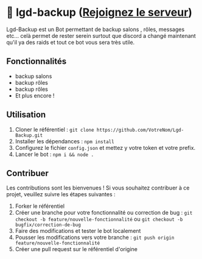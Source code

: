 # 💾 lgd-backup ([Rejoignez le serveur](https://discord.gg/K5pxTKXCmC))

Lgd-Backup est un Bot permettant de backup salons , rôles, messages etc...
celà permet de rester serein surtout que discord a changé maintenant qu'il ya des raids et tout ce bot vous sera très utile.

## Fonctionnalités

- backup salons
- backup rôles
- backup rôles
- Et plus encore !

## Utilisation

1. Cloner le référentiel : `git clone https://github.com/VotreNom/Lgd-Backup.git`
2. Installer les dépendances : `npm install`
3. Configurez le fichier `config.json` et mettez y votre token et votre prefix.
4. Lancer le bot : `npm i && node .`

## Contribuer

Les contributions sont les bienvenues ! Si vous souhaitez contribuer à ce projet, veuillez suivre les étapes suivantes :

1. Forker le référentiel
2. Créer une branche pour votre fonctionnalité ou correction de bug : `git checkout -b feature/nouvelle-fonctionnalité` ou `git checkout -b bugfix/correction-de-bug`
3. Faire des modifications et tester le bot localement
4. Pousser les modifications vers votre branche : `git push origin feature/nouvelle-fonctionnalité`
5. Créer une pull request sur le référentiel d'origine


